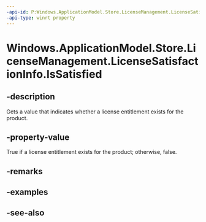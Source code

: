 ----api-id: P:Windows.ApplicationModel.Store.LicenseManagement.LicenseSatisfactionInfo.IsSatisfied
-api-type: winrt property
---<!-- Property syntaxpublic bool IsSatisfied { get; }--># Windows.ApplicationModel.Store.LicenseManagement.LicenseSatisfactionInfo.IsSatisfied## -descriptionGets a value that indicates whether a license entitlement exists for the product.## -property-valueTrue if a license entitlement exists for the product; otherwise, false.## -remarks## -examples## -see-also
